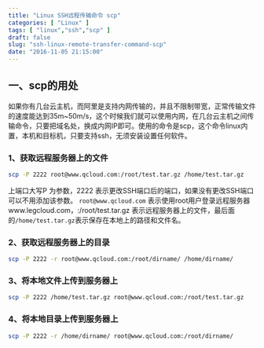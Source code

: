 ```yaml
---
title: "Linux SSH远程传输命令 scp"
categories: [ "Linux" ]
tags: [ "linux","ssh","scp" ]
draft: false
slug: "ssh-linux-remote-transfer-command-scp"
date: "2016-11-05 21:15:00"
---
```


## 一、scp的用处

如果你有几台云主机，而阿里是支持内网传输的，并且不限制带宽，正常传输文件的速度能达到35m~50m/s，这个时候我们就可以使用内网，在几台云主机之间传输命令，只要把域名处，换成内网IP即可。使用的命令是scp，这个命令linux内置，本机和目标机，只要支持ssh，无须安装设置任何软件。

### 1、获取远程服务器上的文件
```bash
scp -P 2222 root@www.qcloud.com:/root/test.tar.gz /home/test.tar.gz
```
上端口大写P 为参数，2222 表示更改SSH端口后的端口，如果没有更改SSH端口可以不用添加该参数。 `root@www.qcloud.com` 表示使用root用户登录远程服务器www.legcloud.com，:/root/test.tar.gz 表示远程服务器上的文件，最后面的`/home/test.tar.gz`表示保存在本地上的路径和文件名。


<!--more-->


### 2、获取远程服务器上的目录
```bash
scp -P 2222 -r root@www.qcloud.com:/root/dirname/ /home/dirname/
```
### 3、将本地文件上传到服务器上
```bash
scp -P 2222 /home/test.tar.gz root@www.qcloud.com:/root/test.tar.gz
```
### 4、将本地目录上传到服务器上
```bash
scp -P 2222 -r /home/dirname/ root@www.qcloud.com:/root/dirname/
```